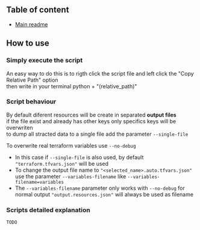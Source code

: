 ## Table of content

- [Main readme](../readme.md)

## How to use

### Simply execute the script

An easy way to do this is to rigth click the script file and left click the "Copy Relative Path" option  
then write in your terminal python + "(relative_path)"

### Script behaviour

By default diferent resources will be create in separated **output files**  
if the file exist and already has other keys only specifics keys will be overwriten  
to dump all stracted data to a single file add the parameter `--single-file`

To overwrite real terraform variables use `--no-debug`

- In this case if `--single-file` is also used, by default `"terraform.tfvars.json"` will be used
- To change the output file name to `"<selected_name>.auto.tfvars.json"` use the parameter `--variables-filename` like `--variables-filename=variables`
- The `--variables-filename` parameter only works with `--no-debug` for normal output `"output.resources.json"` will always be used as filename

### Scripts detailed explanation

`TODO`
